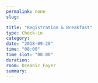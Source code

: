 ```yaml
---
permalink: none
slug:

title: "Registration & Breakfast"
type: Check-in
category:
date: "2018-09-20"
time: "08:00"
time_slot: "08:00"
duration:
room: Oceanic Foyer
summary:
---
```

